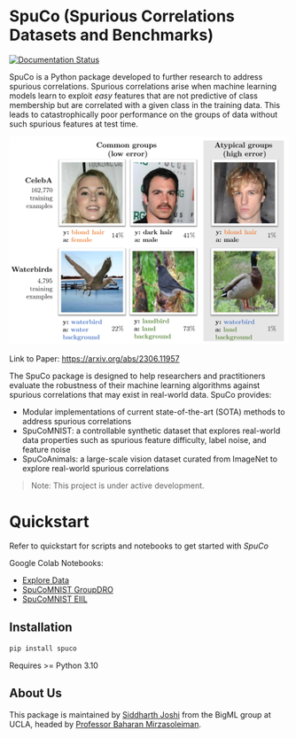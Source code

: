 # SpuCo (Spurious Correlations Datasets and Benchmarks)

[![Documentation Status](https://readthedocs.org/projects/spuco/badge/?version=latest)](https://spuco.readthedocs.io/en/latest/?badge=latest)

SpuCo is a Python package developed to further research to address spurious correlations. Spurious correlations arise when machine learning models learn to exploit *easy* features that are not predictive of class membership but are correlated with a given class in the training data. This leads to catastrophically poor performance on the groups of data without such spurious features at test time.

![Diagram illustrating the spurious correlations problem](docs/source/intro_fig.png)

Link to Paper: https://arxiv.org/abs/2306.11957

The SpuCo package is designed to help researchers and practitioners evaluate the robustness of their machine learning algorithms against spurious correlations that may exist in real-world data. SpuCo provides:

- Modular implementations of current state-of-the-art (SOTA) methods to address spurious correlations
- SpuCoMNIST: a controllable synthetic dataset that explores real-world data properties such as spurious feature difficulty, label noise, and feature noise
- SpuCoAnimals: a large-scale vision dataset curated from ImageNet to explore real-world spurious correlations

> Note: This project is under active development.

# Quickstart

Refer to quickstart for scripts and notebooks to get started with *SpuCo*

Google Colab Notebooks: 

- [Explore Data](https://colab.research.google.com/drive/1jwZJ27gTh2t9V3rY6Co-oSIeUvCt3php?authuser=1>)
- [SpuCoMNIST GroupDRO](https://colab.research.google.com/drive/1LXAwbkIt4nryI6K6OYhv7zo3LRNmBCW0?authuser=1>)
- [SpuCoMNIST EIIL](https://colab.research.google.com/drive/1Ut3BCeCV7DFQ2BUF01gqxZwTEJPIh5Cj?authuser=1>)


## Installation

```python
pip install spuco
```

Requires >= Python 3.10

## About Us

This package is maintained by [Siddharth Joshi](https://sjoshi804.github.io/) from the BigML group at UCLA, headed by [Professor Baharan Mirzasoleiman](http://web.cs.ucla.edu/~baharan/group.htm).

